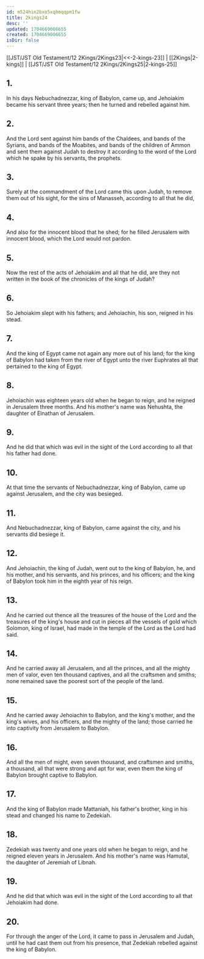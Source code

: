 ```yaml
---
id: m524hin2bxo5xqhmqqpm1fw
title: 2kings24
desc: ''
updated: 1704669006655
created: 1704669006655
isDir: false
---
```

[[JST/JST Old Testament/12 2Kings/2Kings23|<<-2-kings-23]] | [[2Kings|2-kings]] | [[JST/JST Old Testament/12 2Kings/2Kings25|2-kings-25]]
## 1.
In his days Nebuchadnezzar, king of Babylon, came up, and Jehoiakim became his servant three years; then he turned and rebelled against him.
## 2.
And the Lord sent against him bands of the Chaldees, and bands of the Syrians, and bands of the Moabites, and bands of the children of Ammon and sent them against Judah to destroy it according to the word of the Lord which he spake by his servants, the prophets.
## 3.
Surely at the commandment of the Lord came this upon Judah, to remove them out of his sight, for the sins of Manasseh, according to all that he did,
## 4.
And also for the innocent blood that he shed; for he filled Jerusalem with innocent blood, which the Lord would not pardon.
## 5.
Now the rest of the acts of Jehoiakim and all that he did, are they not written in the book of the chronicles of the kings of Judah?
## 6.
So Jehoiakim slept with his fathers; and Jehoiachin, his son, reigned in his stead.
## 7.
And the king of Egypt came not again any more out of his land; for the king of Babylon had taken from the river of Egypt unto the river Euphrates all that pertained to the king of Egypt.
## 8.
Jehoiachin was eighteen years old when he began to reign, and he reigned in Jerusalem three months. And his mother\'s name was Nehushta, the daughter of Elnathan of Jerusalem.
## 9.
And he did that which was evil in the sight of the Lord according to all that his father had done.
## 10.
At that time the servants of Nebuchadnezzar, king of Babylon, came up against Jerusalem, and the city was besieged.
## 11.
And Nebuchadnezzar, king of Babylon, came against the city, and his servants did besiege it.
## 12.
And Jehoiachin, the king of Judah, went out to the king of Babylon, he, and his mother, and his servants, and his princes, and his officers; and the king of Babylon took him in the eighth year of his reign.
## 13.
And he carried out thence all the treasures of the house of the Lord and the treasures of the king\'s house and cut in pieces all the vessels of gold which Solomon, king of Israel, had made in the temple of the Lord as the Lord had said.
## 14.
And he carried away all Jerusalem, and all the princes, and all the mighty men of valor, even ten thousand captives, and all the craftsmen and smiths; none remained save the poorest sort of the people of the land.
## 15.
And he carried away Jehoiachin to Babylon, and the king\'s mother, and the king\'s wives, and his officers, and the mighty of the land; those carried he into captivity from Jerusalem to Babylon.
## 16.
And all the men of might, even seven thousand, and craftsmen and smiths, a thousand, all that were strong and apt for war, even them the king of Babylon brought captive to Babylon.
## 17.
And the king of Babylon made Mattaniah, his father\'s brother, king in his stead and changed his name to Zedekiah.
## 18.
Zedekiah was twenty and one years old when he began to reign, and he reigned eleven years in Jerusalem. And his mother\'s name was Hamutal, the daughter of Jeremiah of Libnah.
## 19.
And he did that which was evil in the sight of the Lord according to all that Jehoiakim had done.
## 20.
For through the anger of the Lord, it came to pass in Jerusalem and Judah, until he had cast them out from his presence, that Zedekiah rebelled against the king of Babylon.

